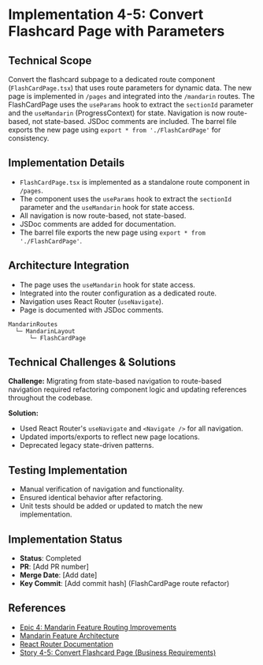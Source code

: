# Implementation 4-5: Convert Flashcard Page with Parameters

## Technical Scope

Convert the flashcard subpage to a dedicated route component (`FlashCardPage.tsx`) that uses route parameters for dynamic data. The new page is implemented in `/pages` and integrated into the `/mandarin` routes. The FlashCardPage uses the `useParams` hook to extract the `sectionId` parameter and the `useMandarin` (ProgressContext) for state. Navigation is now route-based, not state-based. JSDoc comments are included. The barrel file exports the new page using `export * from './FlashCardPage'` for consistency.

## Implementation Details

- `FlashCardPage.tsx` is implemented as a standalone route component in `/pages`.
- The component uses the `useParams` hook to extract the `sectionId` parameter and the `useMandarin` hook for state access.
- All navigation is now route-based, not state-based.
- JSDoc comments are added for documentation.
- The barrel file exports the new page using `export * from './FlashCardPage'`.

## Architecture Integration

- The page uses the `useMandarin` hook for state access.
- Integrated into the router configuration as a dedicated route.
- Navigation uses React Router (`useNavigate`).
- Page is documented with JSDoc comments.

```
MandarinRoutes
  └─ MandarinLayout
      └─ FlashCardPage
```

## Technical Challenges & Solutions

**Challenge:** Migrating from state-based navigation to route-based navigation required refactoring component logic and updating references throughout the codebase.

**Solution:**

- Used React Router's `useNavigate` and `<Navigate />` for all navigation.
- Updated imports/exports to reflect new page locations.
- Deprecated legacy state-driven patterns.

## Testing Implementation

- Manual verification of navigation and functionality.
- Ensured identical behavior after refactoring.
- Unit tests should be added or updated to match the new implementation.

## Implementation Status

- **Status**: Completed
- **PR**: [Add PR number]
- **Merge Date**: [Add date]
- **Key Commit**: [Add commit hash] (FlashCardPage route refactor)

## References

- [Epic 4: Mandarin Feature Routing Improvements](../epic-4-routing-improvements)
- [Mandarin Feature Architecture](../../architecture.md)
- [React Router Documentation](https://reactrouter.com/)
- [Story 4-5: Convert Flashcard Page (Business Requirements)](../../business-requirements/epic-4-routing-improvements-template/story-4-5-convert-flashcard-page.md)
